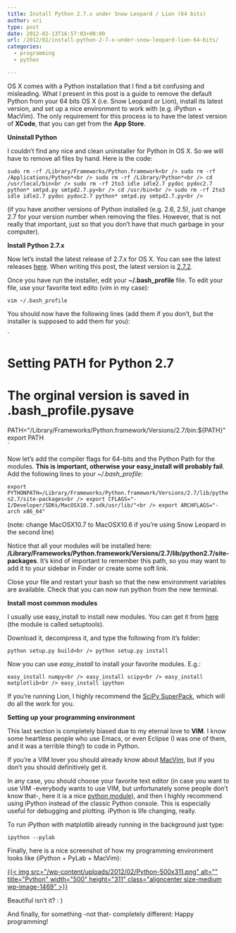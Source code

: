 ```yaml
---
title: Install Python 2.7.x under Snow Leopard / Lion (64 bits)
author: uri
type: post
date: 2012-02-13T16:57:03+00:00
url: /2012/02/install-python-2-7-x-under-snow-leopard-lion-64-bits/
categories:
  - programming
  - python

---
```

OS X comes with a Python installation that I find a bit confusing and misleading. What I present in this post is a guide to remove the default Python from your 64 bits OS X (i.e. Snow Leopard or Lion), install its latest version, and set up a nice environment to work with (e.g. iPython + MacVim). The only requirement for this process is to have the latest version of **XCode**, that you can get from the **App Store**.

**Uninstall Python**

I couldn&#8217;t find any nice and clean uninstaller for Python in OS X. So we will have to remove all files by hand. Here is the code:

`sudo rm -rf /Library/Frameworks/Python.framework<br />
sudo rm -rf /Applications/Python*<br />
sudo rm -rf /Library/Python*<br />
cd /usr/local/bin<br />
sudo rm -rf 2to3 idle idle2.7 pydoc pydoc2.7 python* smtpd.py smtpd2.7.py<br />
cd /usr/bin<br />
sudo rm -rf 2to3 idle idle2.7 pydoc pydoc2.7 python* smtpd.py smtpd2.7.py<br />
` 

(if you have another versions of Python installed (e.g. 2.6, 2.5), just change 2.7 for your version number when removing the files. However, that is not really that important, just so that you don&#8217;t have that much garbage in your computer).

**Install Python 2.7.x**

Now let&#8217;s install the latest release of 2.7.x for OS X. You can see the latest releases [here][1]. When writing this post, the latest version is [2.7.2][2].

Once you have run the installer, edit your **~/.bash_profile** file. To edit your file, use your favorite text edito (vim in my case):

`vim ~/.bash_profile`

You should now have the following lines (add them if you don&#8217;t, but the installer is supposed to add them for you):

`<br />
# Setting PATH for Python 2.7<br />
# The orginal version is saved in .bash_profile.pysave<br />
PATH="/Library/Frameworks/Python.framework/Versions/2.7/bin:${PATH}"<br />
export PATH<br />
` 

Now let&#8217;s add the compiler flags for 64-bits and the Python Path for the modules. **This is important, otherwise your easy_install will probably fail**. Add the following lines to your _~/.bash_profile_:

`export PYTHONPATH=/Library/Frameworks/Python.framework/Versions/2.7/lib/python2.7/site-packages<br />
export CFLAGS="-I/Developer/SDKs/MacOSX10.7.sdk/usr/lib/"<br />
export ARCHFLAGS="-arch x86_64"`

(note: change MacOSX10.7 to MacOSX10.6 if you&#8217;re using Snow Leopard in the second line)

Notice that all your modules will be installed here:  
**/Library/Frameworks/Python.framework/Versions/2.7/lib/python2.7/site-packages**. It&#8217;s kind of important to remember this path, so you may want to add it to your sidebar in Finder or create some soft link.

Close your file and restart your bash so that the new environment variables are available. Check that you can now run python from the new terminal.

**Install most common modules**

I usually use easy_install to install new modules. You can get it from [here][3] (the module is called setuptools).

Download it, decompress it, and type the following from it&#8217;s folder:

`python setup.py build<br />
python setup.py install`

Now you can use _easy_install_ to install your favorite modules. E.g.:

`easy_install numpy<br />
easy_install scipy<br />
easy_install matplotlib<br />
easy_install ipython`

If you&#8217;re running Lion, I highly recommend the [SciPy SuperPack][4], which will do all the work for you.

**Setting up your programming environment**

This last section is completely biased due to my eternal love to **VIM**. I know some heartless people who use Emacs, or even Eclipse (I was one of them, and it was a terrible thing!) to code in Python.

If you&#8217;re a VIM lover you should already know about [MacVim][5], but if you don&#8217;t you should definitively get it.

In any case, you should choose your favorite text editor (in case you want to use VIM -everybody wants to use VIM, but unfortunately some people don&#8217;t know that-, here it is a nice [python module][6]), and then I highly recommend using iPython instead of the classic Python console. This is especially useful for debugging and plotting. iPython is life changing, really.

To run iPython with matplotlib already running in the background just type:

`ipython --pylab`

Finally, here is a nice screenshot of how my programming environment looks like (iPython + PyLab + MacVim):

[{{< img src="/wp-content/uploads/2012/02/Python-500x311.png" alt="" title="Python" width="500" height="311" class="aligncenter size-medium wp-image-1469" >}}][7]

Beautiful isn&#8217;t it? : )

And finally, for something -not that- completely different: Happy programming!

 [1]: http://python.org/download/releases/
 [2]: http://python.org/ftp/python/2.7.2/python-2.7.2-macosx10.6.dmg
 [3]: http://pypi.python.org/pypi/setuptools
 [4]: http://fonnesbeck.github.com/ScipySuperpack/
 [5]: http://code.google.com/p/macvim/
 [6]: http://www.vim.org/scripts/script.php?script_id=790
 [7]: /wp-content/uploads/2012/02/Python.png